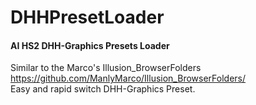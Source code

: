 # DHHPresetLoader
#### AI HS2 DHH-Graphics Presets Loader
Similar to the Marco's Illusion_BrowserFolders  
https://github.com/ManlyMarco/Illusion_BrowserFolders/  
Easy and rapid switch DHH-Graphics Preset.
